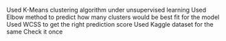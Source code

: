 Used K-Means clustering algorithm under unsupervised learning
Used Elbow method to predict how many clusters would be best fit for the model
Used WCSS to get the right prediction score
Used Kaggle dataset for the same Check it once

